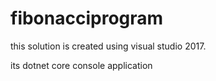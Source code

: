 # fibonacciprogram

this solution is created using visual studio 2017.

its dotnet core console  application
